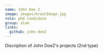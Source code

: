 ```yaml
---
name: John Doe 2
image: images/brainImage.jpg
role: phd candidate
group: alum
links:
  github: john-doe2
---
```


Discription of John Doe2's projects (2nd type)